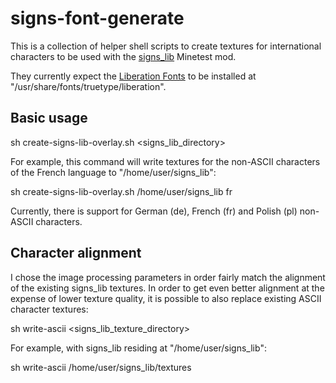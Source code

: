 # signs-font-generate

This is a collection of helper shell scripts to create textures for
international characters to be used with the
[signs_lib](https://gitlab.com/VanessaE/signs_lib) Minetest mod.

They currently expect the
[Liberation Fonts](https://github.com/liberationfonts/liberation-fonts) to be
installed at "/usr/share/fonts/truetype/liberation".

## Basic usage

sh create-signs-lib-overlay.sh <signs_lib_directory> <language-code>

For example, this command will write textures for the non-ASCII characters
of the French language to "/home/user/signs_lib":

sh create-signs-lib-overlay.sh /home/user/signs_lib fr

Currently, there is support for German (de), French (fr) and Polish (pl)
non-ASCII characters.

## Character alignment

I chose the image processing parameters in order fairly match the alignment of
the existing signs_lib textures. In order to get even better alignment at
the expense of lower texture quality, it is possible to also replace existing
ASCII character textures:

sh write-ascii <signs_lib_texture_directory>

For example, with signs_lib residing at "/home/user/signs_lib":

sh write-ascii /home/user/signs_lib/textures
